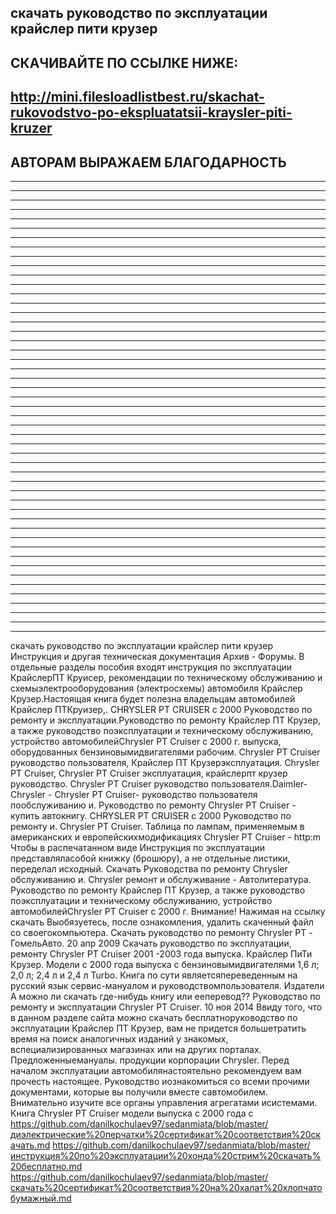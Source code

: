 скачать руководство по эксплуатации крайслер пити крузер
--------------------------------------------------
СКАЧИВАЙТЕ ПО ССЫЛКЕ НИЖЕ:
--------------------------------------------------
http://mini.filesloadlistbest.ru/skachat-rukovodstvo-po-ekspluatatsii-kraysler-piti-kruzer
--------------------------------------------------
АВТОРАМ ВЫРАЖАЕМ БЛАГОДАРНОСТЬ
--------------------------------------------------
--------------------------------------------------
--------------------------------------------------
--------------------------------------------------
--------------------------------------------------
--------------------------------------------------
--------------------------------------------------
--------------------------------------------------
--------------------------------------------------
--------------------------------------------------
--------------------------------------------------
--------------------------------------------------
--------------------------------------------------
--------------------------------------------------
--------------------------------------------------
--------------------------------------------------
--------------------------------------------------
--------------------------------------------------
--------------------------------------------------
--------------------------------------------------
--------------------------------------------------
--------------------------------------------------
--------------------------------------------------
--------------------------------------------------
--------------------------------------------------
--------------------------------------------------
--------------------------------------------------
--------------------------------------------------
--------------------------------------------------
--------------------------------------------------
--------------------------------------------------
--------------------------------------------------
--------------------------------------------------
--------------------------------------------------
--------------------------------------------------
--------------------------------------------------
--------------------------------------------------
--------------------------------------------------
--------------------------------------------------
--------------------------------------------------
--------------------------------------------------
--------------------------------------------------
--------------------------------------------------
--------------------------------------------------
--------------------------------------------------
--------------------------------------------------
--------------------------------------------------
--------------------------------------------------
--------------------------------------------------
--------------------------------------------------
скачать руководство по эксплуатации крайслер пити крузер Инструкция и другая техническая документация Архив - Форумы. В отдельные разделы пособия входят инструкция по эксплуатации КрайслерПТ Круисер, рекомендации по техническому обслуживанию и схемыэлектрооборудования (электросхемы) автомобиля Крайслер Крузер.Настоящая книга будет полезна владельцам автомобилей Крайслер ПТКруизер,. CHRYSLER PT CRUISER с 2000 Руководство по ремонту и эксплуатации.Руководство по ремонту Крайслер ПТ Крузер, а также руководство поэксплуатации и техническому обслуживанию, устройство автомобилейChrysler PT Cruiser с 2000 г. выпуска, оборудованных бензиновымидвигателями рабочим. Chrysler PT Cruiser руководство пользователя, Крайслер ПТ Крузерэксплуатация. Chrysler PT Cruiser, Chrysler PT Cruiser эксплуатация, крайслерпт крузер руководство. Chrysler PT Cruiser руководство пользователя.Daimler-Chrysler - Chrysler PT Cruiser- руководство пользователя пообслуживанию и. Руководство по ремонту Chrysler PT Cruiser - купить автокнигу. CHRYSLER PT CRUISER с 2000 Руководство по ремонту и. Chrysler PT Cruiser. Таблица по лампам, применяемым в американских и европейскихмодификациях Chrysler PT Cruiser - http:m Чтобы в распечатанном виде Инструкция по эксплуатации представляласобой книжку (брошюру), а не отдельные листики, переделал исходный. Скачать Руководства по ремонту Chrysler обслуживанию и. Chrysler ремонт и обслуживание - Автолитература. Руководство по ремонту Крайслер ПТ Крузер, а также руководство поэксплуатации и техническому обслуживанию, устройство автомобилейChrysler PT Cruiser с 2000 г.  Внимание! Нажимая на ссылку скачать Выобязуетесь, после ознакомления, удалить скаченный файл со своегокомпьютера. Скачать руководство по ремонту Chrysler PT  - ГомельАвто. 20 апр 2009  Скачать руководство по эксплуатации, ремонту Chrysler PT Cruiser 2001 -2003 года выпуска. Крайслер ПиТи Крузер. Модели c 2000 года выпуска с бензиновымидвигателями 1,6 л; 2,0 л; 2,4 л и 2,4 л Turbo.  Книга по сути являетсяпереведенным на русский язык сервис-мануалом и руководствомпользователя. Издатели  А можно ли скачать где-нибудь книгу или ееперевод??
Руководство по ремонту и эксплуатации Chrysler PT Cruiser. 10 ноя 2014  Ввиду того, что в данном разделе сайта можно скачать бесплатноруководство по эксплуатации Крайслер ПТ Крузер, вам не придется большетратить время на поиск аналогичных изданий у знакомых, вспециализированных магазинах или на других порталах. Предложенныемануалы. продукции корпорации Chrysler. Перед началом эксплуатации автомобилянастоятельно рекомендуем вам прочесть настоящее. Руководство иознакомиться со всеми прочими документами, которые вы получили вместе савтомобилем. Внимательно изучите все органы управления агрегатами исистемами. Книга Chrysler PT Cruiser модели выпуска с 2000 года с
https://github.com/danilkochulaev97/sedanmiata/blob/master/диэлектрические%20перчатки%20сертификат%20соответствия%20скачать.md
https://github.com/danilkochulaev97/sedanmiata/blob/master/инструкция%20по%20эксплуатации%20хонда%20стрим%20скачать%20бесплатно.md
https://github.com/danilkochulaev97/sedanmiata/blob/master/скачать%20сертификат%20соответствия%20на%20халат%20хлопчатобумажный.md